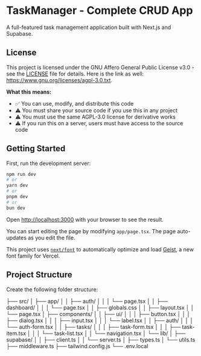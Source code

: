 # TaskManager - Complete CRUD App

A full-featured task management application built with Next.js and Supabase.

## License

This project is licensed under the GNU Affero General Public License v3.0 - see the [LICENSE](LICENSE) file for details.
Here is the link as well: https://www.gnu.org/licenses/agpl-3.0.txt.

**What this means:**
- ✅ You can use, modify, and distribute this code
- ⚠️ You must share your source code if you use this in any project
- ⚠️ You must use the same AGPL-3.0 license for derivative works
- ⚠️ If you run this on a server, users must have access to the source code

## Getting Started

First, run the development server:

```bash
npm run dev
# or
yarn dev
# or
pnpm dev
# or
bun dev
```

Open [http://localhost:3000](http://localhost:3000) with your browser to see the result.

You can start editing the page by modifying `app/page.tsx`. The page auto-updates as you edit the file.

This project uses [`next/font`](https://nextjs.org/docs/app/building-your-application/optimizing/fonts) to automatically optimize and load [Geist](https://vercel.com/font), a new font family for Vercel.

## Project Structure
Create the following folder structure:

├── src/
│   ├── app/
│   │   ├── auth/
│   │   │   └── page.tsx
│   │   ├── dashboard/
│   │   │   └── page.tsx
│   │   ├── globals.css
│   │   ├── layout.tsx
│   │   └── page.tsx
│   ├── components/
│   │   ├── ui/
│   │   │   ├── button.tsx
│   │   │   ├── dialog.tsx
│   │   │   ├── input.tsx
│   │   │   └── label.tsx
│   │   ├── auth/
│   │   │   └── auth-form.tsx
│   │   ├── tasks/
│   │   │   ├── task-form.tsx
│   │   │   ├── task-item.tsx
│   │   │   └── task-list.tsx
│   │   └── navigation.tsx
│   └── lib/
│       ├── supabase/
│       │   ├── client.ts
│       │   └── server.ts
│       ├── types.ts
│       └── utils.ts
├── middleware.ts
├── tailwind.config.js
└── .env.local
